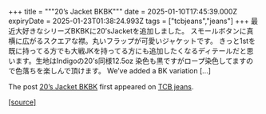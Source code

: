 +++
title = """20’s Jacket BKBK"""
date = 2025-01-10T17:45:39.000Z
expiryDate = 2025-01-23T01:38:24.993Z
tags = ["tcbjeans","jeans"]
+++
最近大好きなシリーズBKBKに20’sJacketを追加しました。 スモールボタンに真横に広がるスクエアな襟。丸いフラップが可愛いジャケットです。 きっと1stを既に持ってる方でも大戦JKを持ってる方にも追加したくなるディテールだと思います。生地はIndigoの20’s同様12.5oz 染色も黒ですがロープ染色してますので色落ちを楽しんで頂けます。 We’ve added a BK variation \[…\]

The post [20’s Jacket BKBK](http://tcbjeans.com/2025/01/11/50714) first appeared on [TCB jeans](http://tcbjeans.com).

[[source]](http://tcbjeans.com/2025/01/11/50714)
